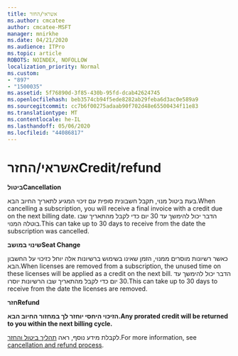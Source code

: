```yaml
---
title: אשראי/החזר
ms.author: cmcatee
author: cmcatee-MSFT
manager: mnirkhe
ms.date: 04/21/2020
ms.audience: ITPro
ms.topic: article
ROBOTS: NOINDEX, NOFOLLOW
localization_priority: Normal
ms.custom:
- "897"
- "1500035"
ms.assetid: 5f76890d-3f85-430b-95fd-dcab42624745
ms.openlocfilehash: beb3574cb94f5ede8282ab29feba6d3ac0e589a9
ms.sourcegitcommit: cc7b6f00275adaab90f702d48e65500434f11e83
ms.translationtype: MT
ms.contentlocale: he-IL
ms.lasthandoff: 05/06/2020
ms.locfileid: "44086817"
---
```

# <a name="creditrefund"></a><span data-ttu-id="840b6-102">אשראי/החזר</span><span class="sxs-lookup"><span data-stu-id="840b6-102">Credit/refund</span></span>

<span data-ttu-id="840b6-103">**ביטול**</span><span class="sxs-lookup"><span data-stu-id="840b6-103">**Cancellation**</span></span>
  
<span data-ttu-id="840b6-104">בעת ביטול מנוי, תקבל חשבונית סופית עם זיכוי המגיע לתאריך החיוב הבא.</span><span class="sxs-lookup"><span data-stu-id="840b6-104">When cancelling a subscription, you will receive a final invoice with a credit due on the next billing date.</span></span> <span data-ttu-id="840b6-105">הדבר יכול להימשך עד 30 יום כדי לקבל מהתאריך שבו בוטלה המנוי.</span><span class="sxs-lookup"><span data-stu-id="840b6-105">This can take up to 30 days to receive from the date the subscription was cancelled.</span></span>
  
<span data-ttu-id="840b6-106">**שינוי במושב**</span><span class="sxs-lookup"><span data-stu-id="840b6-106">**Seat Change**</span></span>
  
<span data-ttu-id="840b6-107">כאשר רשיונות מוסרים ממנוי, הזמן שאינו בשימוש ברשיונות אלה יוחל כזיכוי על החשבון הבא.</span><span class="sxs-lookup"><span data-stu-id="840b6-107">When licenses are removed from a subscription, the unused time on these licenses will be applied as a credit on the next bill.</span></span> <span data-ttu-id="840b6-108">הדבר יכול להימשך עד 30 יום כדי לקבל מהתאריך שבו הרשיונות יוסרו.</span><span class="sxs-lookup"><span data-stu-id="840b6-108">This can take up to 30 days to receive from the date the licenses are removed.</span></span>

<span data-ttu-id="840b6-109">**חזר**</span><span class="sxs-lookup"><span data-stu-id="840b6-109">**Refund**</span></span>

<span data-ttu-id="840b6-110">**הזיכוי היחסי יוחזר לך במחזור החיוב הבא.**</span><span class="sxs-lookup"><span data-stu-id="840b6-110">**Any prorated credit will be returned to you within the next billing cycle.**</span></span>

<span data-ttu-id="840b6-111">לקבלת מידע נוסף, ראה [תהליך ביטול והחזר](https://docs.microsoft.com/microsoft-365/commerce/subscriptions/cancel-your-subscription?view=o365-worldwide).</span><span class="sxs-lookup"><span data-stu-id="840b6-111">For more information, see [cancellation and refund process](https://docs.microsoft.com/microsoft-365/commerce/subscriptions/cancel-your-subscription?view=o365-worldwide).</span></span> 
